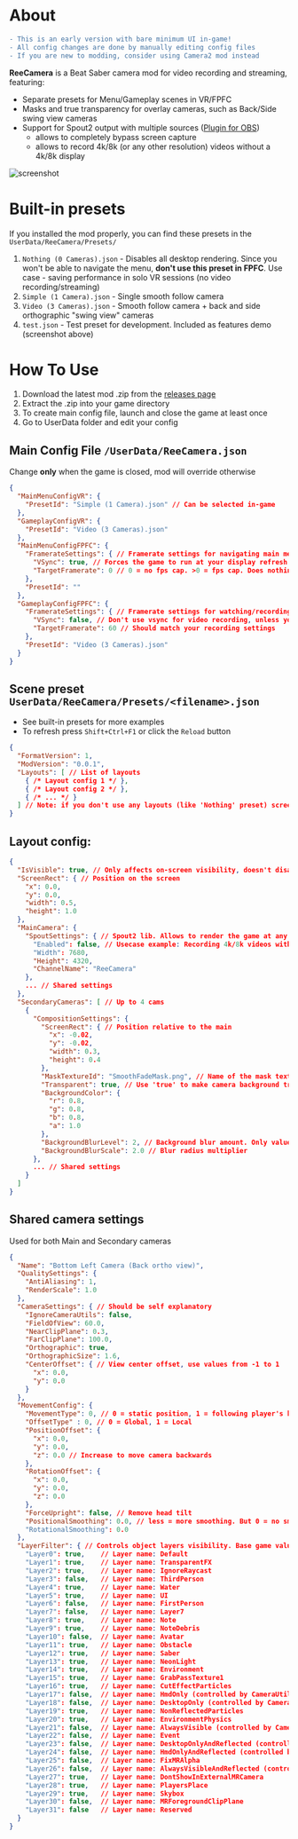 ﻿# About
```diff
- This is an early version with bare minimum UI in-game! 
- All config changes are done by manually editing config files
- If you are new to modding, consider using Camera2 mod instead
```

**ReeCamera** is a Beat Saber camera mod for video recording and streaming, featuring:
- Separate presets for Menu/Gameplay scenes in VR/FPFC
- Masks and true transparency for overlay cameras, such as Back/Side swing view cameras
- Support for Spout2 output with multiple sources ([Plugin for OBS](https://github.com/Off-World-Live/obs-spout2-plugin))
  - allows to completely bypass screen capture
  - allows to record 4k/8k (or any other resolution) videos without a 4k/8k display

![screenshot](Media/screenshot.png)

# Built-in presets
If you installed the mod properly, you can find these presets in the `UserData/ReeCamera/Presets/`
1) `Nothing (0 Cameras).json` - Disables all desktop rendering. Since you won't be able to navigate the menu, **don't use this preset in FPFC**. Use case - saving performance in solo VR sessions (no video recording/streaming)
2) `Simple (1 Camera).json` - Single smooth follow camera
3) `Video (3 Cameras).json` - Smooth follow camera + back and side orthographic "swing view" cameras
4) `test.json` - Test preset for development. Included as features demo (screenshot above)

# How To Use

1) Download the latest mod .zip from the [releases page](https://github.com/Reezonate/ReeCamera/releases)
2) Extract the .zip into your game directory
3) To create main config file, launch and close the game at least once
4) Go to UserData folder and edit your config

## Main Config File `/UserData/ReeCamera.json`
Change **only** when the game is closed, mod will override otherwise
```json
{
  "MainMenuConfigVR": {
    "PresetId": "Simple (1 Camera).json" // Can be selected in-game
  },
  "GameplayConfigVR": {
    "PresetId": "Video (3 Cameras).json"
  },
  "MainMenuConfigFPFC": {
    "FramerateSettings": { // Framerate settings for navigating main menu in FPFC
      "VSync": true, // Forces the game to run at your display refresh rate
      "TargetFramerate": 0 // 0 = no fps cap. >0 = fps cap. Does nothing if VSync is on
    },
    "PresetId": ""
  },
  "GameplayConfigFPFC": {
    "FramerateSettings": { // Framerate settings for watching/recording replays in FPFC
      "VSync": false, // Don't use vsync for video recording, unless your native display refresh rate matches your video framerate
      "TargetFramerate": 60 // Should match your recording settings
    },
    "PresetId": "Video (3 Cameras).json"
  }
}
```

## Scene preset `UserData/ReeCamera/Presets/<filename>.json`
- See built-in presets for more examples
- To refresh press `Shift+Ctrl+F1` or click the `Reload` button
```json
{
  "FormatVersion": 1,
  "ModVersion": "0.0.1",
  "Layouts": [ // List of layouts
    { /* Layout config 1 */ },
    { /* Layout config 2 */ },
    { /* ... */ }
  ] // Note: if you don't use any layouts (like 'Nothing' preset) screen buffer will stop updating and will become stuck at the last rendered frame in FPFC or will mirror HMD display in VR
}
```

## Layout config:
```json
{
  "IsVisible": true, // Only affects on-screen visibility, doesn't disable cameras and spout output.
  "ScreenRect": { // Position on the screen
    "x": 0.0,
    "y": 0.0,
    "width": 0.5,
    "height": 1.0
  },
  "MainCamera": {
    "SpoutSettings": { // Spout2 lib. Allows to render the game at any resolution directly to a supported app without screen capture. Plugin for OBS: github.com/Off-World-Live/obs-spout2-plugin
      "Enabled": false, // Usecase example: Recording 4k/8k videos without 4k/8k display. Note: screen overlays (like replay controls) are not captured with this method
      "Width": 7680,
      "Height": 4320,
      "ChannelName": "ReeCamera"
    },
    ... // Shared settings
  },
  "SecondaryCameras": [ // Up to 4 cams
    {
      "CompositionSettings": {
        "ScreenRect": { // Position relative to the main
          "x": -0.02,
          "y": -0.02,
          "width": 0.3,
          "height": 0.4
        },
        "MaskTextureId": "SmoothFadeMask.png", // Name of the mask texture file from /UserData/ReeCamera/CustomTextures/
        "Transparent": true, // Use 'true' to make camera background transparent. Make sure to exclude 'Skybox' layer (29) for such cameras 
        "BackgroundColor": {
          "r": 0.8,
          "g": 0.8,
          "b": 0.8,
          "a": 1.0
        },
        "BackgroundBlurLevel": 2, // Background blur amount. Only values from 0 to 5. Very GPU heavy (except 0 ofc)
        "BackgroundBlurScale": 2.0 // Blur radius multiplier
      },
      ... // Shared settings
    }
  ]
}
```

## Shared camera settings 
Used for both Main and Secondary cameras
```json
{
  "Name": "Bottom Left Camera (Back ortho view)",
  "QualitySettings": {
    "AntiAliasing": 1,
    "RenderScale": 1.0
  },
  "CameraSettings": { // Should be self explanatory
    "IgnoreCameraUtils": false,
    "FieldOfView": 60.0,
    "NearClipPlane": 0.3,
    "FarClipPlane": 100.0,
    "Orthographic": true,
    "OrthographicSize": 1.6,
    "CenterOffset": { // View center offset, use values from -1 to 1
      "x": 0.0,
      "y": 0.0
    }
  },
  "MovementConfig": {
    "MovementType": 0, // 0 = static position, 1 = following player's head
    "OffsetType" : 0, // 0 = Global, 1 = Local
    "PositionOffset": {
      "x": 0.0,
      "y": 0.0,
      "z": 0.0 // Increase to move camera backwards
    },
    "RotationOffset": {
      "x": 0.0,
      "y": 0.0,
      "z": 0.0
    },
    "ForceUpright": false, // Remove head tilt
    "PositionalSmoothing": 0.0, // less = more smoothing. But 0 = no smoothing :D
    "RotationalSmoothing": 0.0
  },
  "LayerFilter": { // Controls object layers visibility. Base game values are:
    "Layer0": true,    // Layer name: Default
    "Layer1": true,    // Layer name: TransparentFX
    "Layer2": true,    // Layer name: IgnoreRaycast
    "Layer3": false,   // Layer name: ThirdPerson
    "Layer4": true,    // Layer name: Water
    "Layer5": true,    // Layer name: UI
    "Layer6": false,   // Layer name: FirstPerson
    "Layer7": false,   // Layer name: Layer7
    "Layer8": true,    // Layer name: Note
    "Layer9": true,    // Layer name: NoteDebris
    "Layer10": false,  // Layer name: Avatar
    "Layer11": true,   // Layer name: Obstacle
    "Layer12": true,   // Layer name: Saber
    "Layer13": true,   // Layer name: NeonLight
    "Layer14": true,   // Layer name: Environment
    "Layer15": true,   // Layer name: GrabPassTexture1
    "Layer16": true,   // Layer name: CutEffectParticles
    "Layer17": false,  // Layer name: HmdOnly (controlled by CameraUtils)
    "Layer18": false,  // Layer name: DesktopOnly (controlled by CameraUtils)
    "Layer19": true,   // Layer name: NonReflectedParticles
    "Layer20": true,   // Layer name: EnvironmentPhysics
    "Layer21": false,  // Layer name: AlwaysVisible (controlled by CameraUtils)
    "Layer22": false,  // Layer name: Event
    "Layer23": false,  // Layer name: DesktopOnlyAndReflected (controlled by CameraUtils)
    "Layer24": false,  // Layer name: HmdOnlyAndReflected (controlled by CameraUtils)
    "Layer25": false,  // Layer name: FixMRAlpha
    "Layer26": false,  // Layer name: AlwaysVisibleAndReflected (controlled by CameraUtils)
    "Layer27": true,   // Layer name: DontShowInExternalMRCamera
    "Layer28": true,   // Layer name: PlayersPlace
    "Layer29": true,   // Layer name: Skybox
    "Layer30": false,  // Layer name: MRForegroundClipPlane
    "Layer31": false   // Layer name: Reserved
  }
}
```
